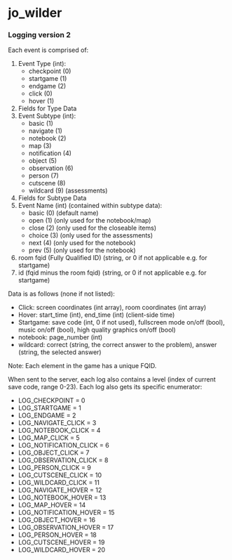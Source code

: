 # jo_wilder

### Logging version 2
Each event is comprised of:
1. Event Type (int):
   - checkpoint (0)
   - startgame (1)
   - endgame (2)
   - click (0)
   - hover (1)
2. Fields for Type Data
3. Event Subtype (int):
   - basic (1)
   - navigate (1)
   - notebook (2)
   - map (3)
   - notification (4)
   - object (5)
   - observation (6)
   - person (7)
   - cutscene (8)
   - wildcard (9) (assessments)
4. Fields for Subtype Data
5. Event Name (int) (contained within subtype data):
   - basic  (0) (default name)
   - open (1) (only used for the notebook/map)
   - close (2) (only used for the closeable items)
   - choice (3) (only used for the assessments)
   - next (4) (only used for the notebook)
   - prev (5) (only used for the notebook)
6. room fqid (Fully Qualified ID) (string, or 0 if not applicable e.g. for startgame)
7. id (fqid minus the room fqid) (string, or 0 if not applicable e.g. for startgame)

Data is as follows (none if not listed):
- Click: screen coordinates (int array), room coordinates (int array)
- Hover: start_time (int), end_time (int) (client-side time)
- Startgame: save code (int, 0 if not used), fullscreen mode on/off (bool), music on/off (bool), high quality graphics on/off (bool)
- notebook: page_number (int)
- wildcard: correct (string, the correct answer to the problem), answer (string, the selected answer)

Note: Each element in the game has a unique FQID.

When sent to the server, each log also contains a level (index of current save code, range 0-23).
Each log also gets its specific enumerator:
 - LOG_CHECKPOINT            = 0
 - LOG_STARTGAME             = 1
 - LOG_ENDGAME               = 2
 - LOG_NAVIGATE_CLICK        = 3
 - LOG_NOTEBOOK_CLICK        = 4
 - LOG_MAP_CLICK             = 5
 - LOG_NOTIFICATION_CLICK    = 6
 - LOG_OBJECT_CLICK          = 7
 - LOG_OBSERVATION_CLICK     = 8
 - LOG_PERSON_CLICK          = 9
 - LOG_CUTSCENE_CLICK        = 10
 - LOG_WILDCARD_CLICK        = 11
 - LOG_NAVIGATE_HOVER        = 12
 - LOG_NOTEBOOK_HOVER        = 13
 - LOG_MAP_HOVER             = 14
 - LOG_NOTIFICATION_HOVER    = 15
 - LOG_OBJECT_HOVER          = 16
 - LOG_OBSERVATION_HOVER     = 17
 - LOG_PERSON_HOVER          = 18
 - LOG_CUTSCENE_HOVER        = 19
 - LOG_WILDCARD_HOVER        = 20

